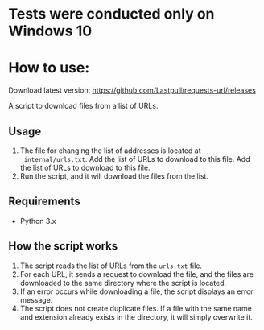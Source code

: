 # Tests were conducted only on Windows 10

# How to use:

Download latest version: https://github.com/Lastpull/requests-url/releases

A script to download files from a list of URLs.

## Usage

1. The file for changing the list of addresses is located at `_internal/urls.txt`. Add the list of URLs to download to this file. Add the list of URLs to download to this file.
2. Run the script, and it will download the files from the list.

## Requirements

* Python 3.x

## How the script works

1. The script reads the list of URLs from the `urls.txt` file.
2. For each URL, it sends a request to download the file, and the files are downloaded to the same directory where the script is located.
3. If an error occurs while downloading a file, the script displays an error message.
4. The script does not create duplicate files. If a file with the same name and extension already exists in the directory, it will simply overwrite it.